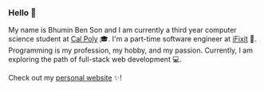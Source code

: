 ### Hello 👋
My name is Bhumin Ben Son and I am currently a third year computer science student at <a href="https://calpoly.edu">Cal Poly<a/> :mortar_board:. I'm a part-time software engineer at <a href="https://ifixit.com">iFixit<a/> :wrench:. Programming is my profession, my hobby, and my passion. Currently, I am exploring the path of full-stack web development :computer:. 

Check out my <a href="https://bhuminson.github.io">personal website<a/> :sparkles:!


<!--
**bhuminson/bhuminson** is a ✨ _special_ ✨ repository because its `README.md` (this file) appears on your GitHub profile.

Here are some ideas to get you started:

- 🔭 I’m currently working on ...
- 🌱 I’m currently learning ...
- 👯 I’m looking to collaborate on ...
- 🤔 I’m looking for help with ...
- 💬 Ask me about ...
- 📫 How to reach me: ...
- 😄 Pronouns: ...
- ⚡ Fun fact: ...
-->
